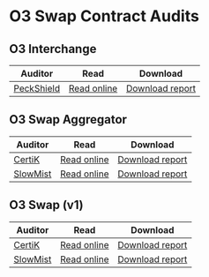 # O3 Swap Contract Audits

## O3 Interchange 

Auditor | Read | Download
------- | ---- | --------
[PeckShield](https://peckshield.com) | [Read online](https://github.com/O3Labs/o3swap-audit/blob/main/PeckShield%20Audit%20Report%20O3%20Interchange.pdf) | [Download report](https://github.com/O3Labs/o3swap-audit/raw/main/PeckShield%20Audit%20Report%20O3%20Interchange.pdf)

## O3 Swap Aggregator

Auditor | Read | Download
------- | ---- | --------
[CertiK](https://www.certik.io) | [Read online](https://github.com/O3Labs/o3swap-audit/blob/main/CertiK%20Security%20Assessment%20for%20O3%20Swap%20Aggregator%20Protocal.pdf) | [Download report](https://github.com/O3Labs/o3swap-audit/raw/main/CertiK%20Security%20Assessment%20for%20O3%20Swap%20Aggregator%20Protocal.pdf)
[SlowMist](https://www.slowmist.com) | [Read online](https://github.com/O3Labs/o3swap-audit/blob/main/SlowMist%20Audit%20Report%20-%20O3%20swap.pdf) | [Download report](https://github.com/O3Labs/o3swap-audit/raw/main/SlowMist%20Audit%20Report%20-%20O3%20swap.pdf)

## O3 Swap (v1)

Auditor | Read | Download
------- | ---- | --------
[CertiK](https://www.certik.io) | [Read online](https://github.com/O3Labs/o3swap-audit/blob/main/CertiK%20Security%20Assessment%20for%20O3%20Swap.pdf) | [Download report](https://github.com/O3Labs/o3swap-audit/raw/main/CertiK%20Security%20Assessment%20for%20O3%20Swap.pdf)
[SlowMist](https://www.slowmist.com) | [Read online](https://github.com/O3Labs/o3swap-audit/blob/main/SlowMist%20Audit%20Report%20-%20O3%20swap.pdf) | [Download report](https://github.com/O3Labs/o3swap-audit/raw/main/SlowMist%20Audit%20Report%20-%20O3%20swap.pdf)
